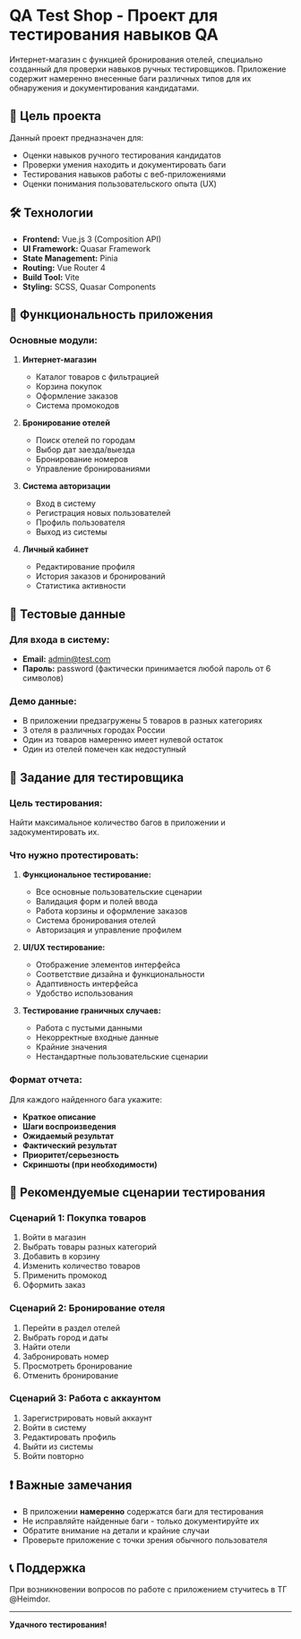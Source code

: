 # QA Test Shop - Проект для тестирования навыков QA

Интернет-магазин с функцией бронирования отелей, специально созданный для проверки навыков ручных тестировщиков. Приложение содержит намеренно внесенные баги различных типов для их обнаружения и документирования кандидатами.

## 🎯 Цель проекта

Данный проект предназначен для:

- Оценки навыков ручного тестирования кандидатов
- Проверки умения находить и документировать баги
- Тестирования навыков работы с веб-приложениями
- Оценки понимания пользовательского опыта (UX)

## 🛠 Технологии

- **Frontend:** Vue.js 3 (Composition API)
- **UI Framework:** Quasar Framework
- **State Management:** Pinia
- **Routing:** Vue Router 4
- **Build Tool:** Vite
- **Styling:** SCSS, Quasar Components

## 📱 Функциональность приложения

### Основные модули:

1. **Интернет-магазин**
   - Каталог товаров с фильтрацией
   - Корзина покупок
   - Оформление заказов
   - Система промокодов

2. **Бронирование отелей**
   - Поиск отелей по городам
   - Выбор дат заезда/выезда
   - Бронирование номеров
   - Управление бронированиями

3. **Система авторизации**
   - Вход в систему
   - Регистрация новых пользователей
   - Профиль пользователя
   - Выход из системы

4. **Личный кабинет**
   - Редактирование профиля
   - История заказов и бронирований
   - Статистика активности

## 🔐 Тестовые данные

### Для входа в систему:

- **Email:** admin@test.com
- **Пароль:** password (фактически принимается любой пароль от 6 символов)

### Демо данные:

- В приложении предзагружены 5 товаров в разных категориях
- 3 отеля в различных городах России
- Один из товаров намеренно имеет нулевой остаток
- Один из отелей помечен как недоступный

## 🐛 Задание для тестировщика

### Цель тестирования:

Найти максимальное количество багов в приложении и задокументировать их.

### Что нужно протестировать:

1. **Функциональное тестирование:**
   - Все основные пользовательские сценарии
   - Валидация форм и полей ввода
   - Работа корзины и оформление заказов
   - Система бронирования отелей
   - Авторизация и управление профилем

2. **UI/UX тестирование:**
   - Отображение элементов интерфейса
   - Соответствие дизайна и функциональности
   - Адаптивность интерфейса
   - Удобство использования

3. **Тестирование граничных случаев:**
   - Работа с пустыми данными
   - Некорректные входные данные
   - Крайние значения
   - Нестандартные пользовательские сценарии

### Формат отчета:

Для каждого найденного бага укажите:

- **Краткое описание**
- **Шаги воспроизведения**
- **Ожидаемый результат**
- **Фактический результат**
- **Приоритет/серьезность**
- **Скриншоты (при необходимости)**

## 📝 Рекомендуемые сценарии тестирования

### Сценарий 1: Покупка товаров

1. Войти в магазин
2. Выбрать товары разных категорий
3. Добавить в корзину
4. Изменить количество товаров
5. Применить промокод
6. Оформить заказ

### Сценарий 2: Бронирование отеля

1. Перейти в раздел отелей
2. Выбрать город и даты
3. Найти отели
4. Забронировать номер
5. Просмотреть бронирование
6. Отменить бронирование

### Сценарий 3: Работа с аккаунтом

1. Зарегистрировать новый аккаунт
2. Войти в систему
3. Редактировать профиль
4. Выйти из системы
5. Войти повторно


## ❗ Важные замечания

- В приложении **намеренно** содержатся баги для тестирования
- Не исправляйте найденные баги - только документируйте их
- Обратите внимание на детали и крайние случаи
- Проверьте приложение с точки зрения обычного пользователя

## 📞 Поддержка

При возникновении вопросов по работе с приложением стучитесь в ТГ @Heimdor.

---

**Удачного тестирования!**
